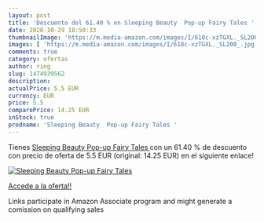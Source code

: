 ```yaml
---
layout: post
title: 'Descuento del 61.40 % en Sleeping Beauty  Pop-up Fairy Tales '
date: 2020-10-29 18:50:33
thumbnailImage: 'https://m.media-amazon.com/images/I/618c-xzTGXL._SL200_.jpg'
images: [ 'https://m.media-amazon.com/images/I/618c-xzTGXL._SL200_.jpg' ]
comments: true
category: ofertas
author: ring
slug: 1474939562
description:
actualPrice: 5.5 EUR
currency: EUR
price: 5.5
comparePrice: 14.25 EUR
inStock: true
prodname: 'Sleeping Beauty  Pop-up Fairy Tales '
---
```


Tienes [Sleeping Beauty  Pop-up Fairy Tales ](https://www.amazon.es/dp/1474939562/?tag=tolees-21) con un 61.40 % de descuento con precio de oferta de 5.5 EUR (original: 14.25 EUR) en el siguiente enlace!

[![Sleeping Beauty  Pop-up Fairy Tales ](https://m.media-amazon.com/images/I/618c-xzTGXL._SL200_.jpg)](https://www.amazon.es/dp/1474939562/?tag=tolees-21)

[Accede a la oferta!!](https://www.amazon.es/dp/1474939562/?tag=tolees-21)

Links participate in Amazon Associate program and might generate a comission on qualifying sales


